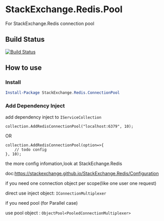 # StackExchange.Redis.Pool

For StackExchange.Redis connection pool

## Build Status

[![Build Status](https://travis-ci.org/uliian/SQLinq.svg?branch=master)](https://travis-ci.org/uliian/SQLinq)

## How to use

### Install

``` Powershell
Install-Package StackExchange.Redis.ConnectionPool
```

### Add Dependency Inject

add dependency inject to `IServiceCollection`

``` Csharp
collection.AddRedisConnectionPool("localhost:6379", 10);
```

OR

``` Csharp
collection.AddRedisConnectionPool(option=>{
    // todo config
}, 10);
```

the more config infomation,look at StackEchange.Redis

doc:<https://stackexchange.github.io/StackExchange.Redis/Configuration>

if you need one connection object per scope(like one user one request)

direct use inject object: `IConnectionMultiplexer`

if you need pool (for Parallel case)

use pool object : `ObjectPool<PooledConnectionMultiplexer>`